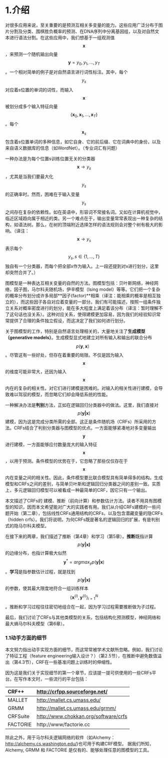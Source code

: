 # 1.介绍

对很多应用来说，至关重要的是预测互相关多变量的能力。这些应用广泛分布于图片分割及分类、围棋胜负概率的预测、在DNA序列中分离基因组，以及对自然文本进行语法分割。在这些应用中，我们想基于一组观测值$$\boldsymbol x$$，来预测一个随机输出向量$$\boldsymbol y={y_0,y_1,...,y_T}$$。一个相对简单的例子是对自然语言进行词性标注。其中，每个$$y_s$$对应着s位置的单词的词性，而输入$$\boldsymbol x$$被划分成多个输入特征向量$$\{\boldsymbol x_0,\boldsymbol x_1,...,\boldsymbol x_T\}$$。每个$$\boldsymbol x_s$$ 包含着s位置单词的多种信息，如它自身、它的前后缀、它在词典中的身份，以及来自语义数据库的信息（如WordNet）。（专业词汇有问题）

一种办法是为每个位置s训练位置无关的分类器$$\boldsymbol x \to y_s$$，尤其是当我们要最大化$$y_s$$的正确率时。然而，困难在于输入变量$$y_s$$之间存在复杂的依赖性。如在英语中，形容词不常接名词。又如在计算机视觉中，临近区域趋向属于相近的类。另一个难点在于，输出变量常常表现出一种复杂的结构，如语法树。那么，在树的顶端附近选择怎样的语法规则会对整个树有极大的影响。（译注：$$\boldsymbol x \to y_s$$表示每个$$y_s,s\in\{1,...,T\}$$独自有一个分类器，而每个把全部x作为输入。上一段还提到对x进行划分，这里却突然合并了。）

图模型是一种表达互相关变量的自然的方法。图模型包括：贝叶斯网络，神经网络，因子图，马尔科夫随机场，伊辛模型（Ising model）等等。它们把一个复杂的概率分布划分成许多局部**因子\(factor\)**相乘（译注：能相乘的概率是相互独立的），而这些因子各自对应着变量的一部分。我们有可能描述，按照一组条件独立关系对概率密度进行的划分，能在多大程度上满足着该分布（译注：暂时理解不了这句话也没关系）。这种对应关系，使得建模更加容易，因为我们的经验知识常常提供了合理的条件独立假设，而这决定了我们如何进行划分。

关于图模型的工作，特别是自然语言处理相关的，大量地关注了**生成模型（generative models）**。生成模型显式地建立对所有输入和输出的联合分布$$p(\boldsymbol y,\boldsymbol{x}）$$。尽管这有一些好处，但存在着重要的局限。不仅是因为输入$$\boldsymbol x$$的维度可能非常大，还因为输入$$\boldsymbol x$$内在的复杂的相关性。对它们进行建模是困难的。对输入的相关性进行建模，会导致难以驾驭的模型，而忽略它们却会降低系统的性能。

一种解决办法是**判别**方法，正如在逻辑回归分类器中的做法。这里，我们直接对$$p(\boldsymbol{y|x})$$建模，因为这是完成分类所需的全部。这正是条件随机场（CRFs）所采用的方法。CRFs结合了判别分类器与图模型的优点。一方面能够紧凑地对多变量输出$$\boldsymbol y$$进行建模，一方面能够应付数量庞大的输入特征$$\boldsymbol x$$，以用于预测。条件模型的优势在于，它忽略了那些仅仅存在于$$\boldsymbol x$$内在变量之间的相关性。因此，条件模型要比联合模型具有简单得多的结构。生成模型和CRFs之间的差别，与简单贝叶斯和逻辑回归分类器之间的差别一致。实质上，多元逻辑回归模型可以被看成一种最简单的CRF，因它只有一个输出。

本文描述了CRFs的 建模、推断（前向计算）和参数估计方法。读者不用具有图模型的知识，因而本文希望能对广大的实践者有用。我们从介绍CRFs建模的一些问题开始（第二章），包括线性CRFs通用结构的CRFs，以及包含潜藏变量的隐CRFs（hidden crfs）。我们将说明，为何CRFs既是著名的逻辑回归的扩展，有是判别式的隐马尔科夫模型。

在接下来的两章，我们描述了推断（第4章）和学习（第5章）。**推断**既指计算$$p(\boldsymbol{y|x)}$$的边缘分布，也指计算极大似然$$\boldsymbol y^{*} =argmax_y p(\boldsymbol{y|x})$$。**学习**是指参数估计过程，就是找到$$p(\boldsymbol{y|x)}$$的参数，使其最大限度地符合一组训练样本$$\{\boldsymbol x^{(i)}, \boldsymbol y^{(i)}\}^N_{i=1}$$。推断和学习过程往往密切地组合在一起，因为学习过程需要推断做为子过程。

最后，我们讨论了CRFs与其他类模型的关系，包括结构化预测模型，神经网络和最大熵马尔科夫模型（第6章）。

### 1.1动手方面的细节

本文努力指出动手实现方面的细节，而这常常被学术文献所忽略。例如，我们讨论了特征工程（feature engineering输入设计？）（第2.5节），在推断中避免数值溢出（第4.3节），CRF在一些基准问题上训练时的伸缩性。

因为这是我们关于实现细节的第一个章节，应该提一提可供使用的一些CRFs平台。在写作本文时，一些流行的平台包括：

|  CRF++| http://crfpp.sourceforge.net/ |
| :--- | :--- |
| MALLET|http://mallet.cs.umass.edu/ |
| GRMM | http://mallet.cs.umass.edu/grmm/|
|CRFSuite | http://www.chokkan.org/software/crfs |
|FACTORIE | http://www/factorie.cc |

除此之外，用于马尔科夫逻辑网络的软件（如Alchemy：http://alchemy.cs.washington.edu/)也可用于构建CRF模型。 据我们所知，Alchemy, GRMM 和 FACTORIE 是仅有的、能够处理任意的图模型的工具。




